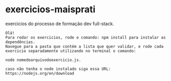 # exercicios-maisprati
exercicios do processo de formação dev full-stack.

    Olá!
    Para rodar os exercicios, rode o comando: npm install para instalar as dependências.
    Navegue para a pasta que contém a lista que quer validar, e rode cada exercicio separadamente utilizando no terminal o comando:
    
    node nomedoarquivodoexercicio.js.

    caso não tenha o node instalado siga essa URL: https://nodejs.org/en/download